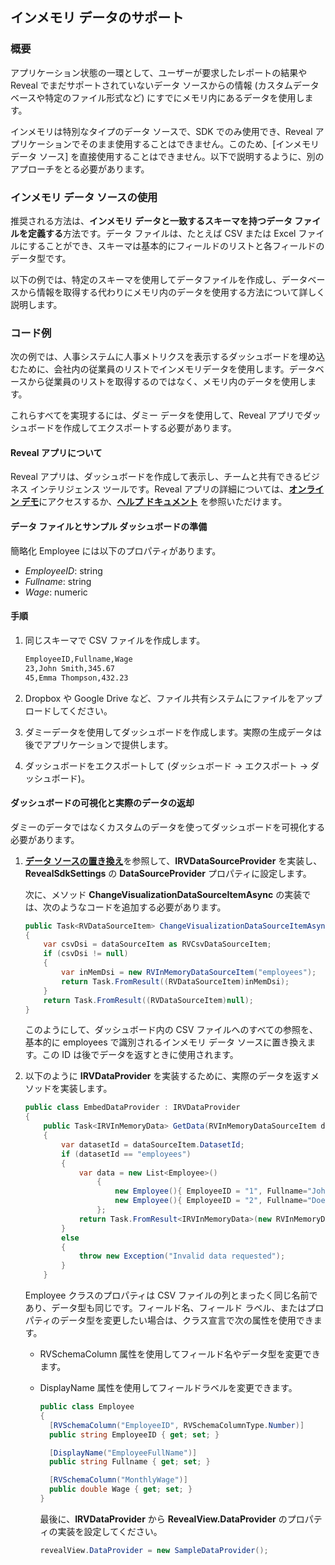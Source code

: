 ## インメモリ データのサポート

### 概要

アプリケーション状態の一環として、ユーザーが要求したレポートの結果や Reveal でまだサポートされていないデータ ソースからの情報 (カスタムデータベースや特定のファイル形式など) にすでにメモリ内にあるデータを使用します。

インメモリは特別なタイプのデータ ソースで、SDK でのみ使用でき、Reveal アプリケーションでそのまま使用することはできません。このため、[インメモリ データ ソース] を直接使用することはできません。以下で説明するように、別のアプローチをとる必要があります。

### インメモリ データ ソースの使用

推奨される方法は、**インメモリ データと一致するスキーマを持つデータ ファイルを定義する**方法です。データ ファイルは、たとえば CSV または Excel ファイルにすることができ、スキーマは基本的にフィールドのリストと各フィールドのデータ型です。

以下の例では、特定のスキーマを使用してデータファイルを作成し、データベースから情報を取得する代わりにメモリ内のデータを使用する方法について詳しく説明します。

### コード例

次の例では、人事システムに人事メトリクスを表示するダッシュボードを埋め込むために、会社内の従業員のリストでインメモリデータを使用します。データベースから従業員のリストを取得するのではなく、メモリ内のデータを使用します。

これらすべてを実現するには、ダミー データを使用して、Reveal アプリでダッシュボードを作成してエクスポートする必要があります。

#### Reveal アプリについて
Reveal アプリは、ダッシュボードを作成して表示し、チームと共有できるビジネス インテリジェンス ツールです。Reveal アプリの詳細については、[**オンライン デモ**](https://app.revealbi.io/)にアクセスするか、[**ヘルプ ドキュメント**](https://https://help.revealbi.io/jp/welcome.html) を参照いただけます。

#### データ ファイルとサンプル ダッシュボードの準備

簡略化 Employee には以下のプロパティがあります。

  - *EmployeeID*: string
  - *Fullname*: string
  - *Wage*: numeric

#### 手順

1.  同じスキーマで CSV ファイルを作成します。

    ``` xml
    EmployeeID,Fullname,Wage
    23,John Smith,345.67
    45,Emma Thompson,432.23
    ```

2.  Dropbox や Google Drive など、ファイル共有システムにファイルをアップロードしてください。

3.  ダミーデータを使用してダッシュボードを作成します。実際の生成データは後でアプリケーションで提供します。

4.  ダッシュボードをエクスポートして (ダッシュボード -> エクスポート -> ダッシュボード)。

#### ダッシュボードの可視化と実際のデータの返却

ダミーのデータではなくカスタムのデータを使ってダッシュボードを可視化する必要があります。

1.  [**データ ソースの置き換え**](replacing-data-sources.html)を参照して、__IRVDataSourceProvider__ を実装し、__RevealSdkSettings__ の __DataSourceProvider__ プロパティに設定します。

    次に、メソッド __ChangeVisualizationDataSourceItemAsync__ の実装では、次のようなコードを追加する必要があります。

    ``` csharp
    public Task<RVDataSourceItem> ChangeVisualizationDataSourceItemAsync(RVVisualization visualization, RVDataSourceItem dataSourceItem)
    {
        var csvDsi = dataSourceItem as RVCsvDataSourceItem;
        if (csvDsi != null)
        {
            var inMemDsi = new RVInMemoryDataSourceItem("employees");
            return Task.FromResult((RVDataSourceItem)inMemDsi);
        }
        return Task.FromResult((RVDataSourceItem)null);
    }
    ```

    このようにして、ダッシュボード内の CSV ファイルへのすべての参照を、基本的に employees で識別されるインメモリ データ ソースに置き換えます。この ID は後でデータを返すときに使用されます。

2.  以下のように __IRVDataProvider__ を実装するために、実際のデータを返すメソッドを実装します。

    ``` csharp
    public class EmbedDataProvider : IRVDataProvider
    {
        public Task<IRVInMemoryData> GetData(RVInMemoryDataSourceItem dataSourceItem)
        {
            var datasetId = dataSourceItem.DatasetId;
            if (datasetId == "employees")
            {
                var data = new List<Employee>()
                    {
                        new Employee(){ EmployeeID = "1", Fullname="John Doe", Wage = 80325.61 },
                        new Employee(){ EmployeeID = "2", Fullname="Doe John", Wage = 10325.61 },
                    };
                return Task.FromResult<IRVInMemoryData>(new RVInMemoryData<Employee>(data));
            }
            else
            {
                throw new Exception("Invalid data requested");
            }
        }
    ```

    Employee クラスのプロパティは CSV ファイルの列とまったく同じ名前であり、データ型も同じです。フィールド名、フィールド ラベル、またはプロパティのデータ型を変更したい場合は、クラス宣言で次の属性を使用できます。

      - RVSchemaColumn 属性を使用してフィールド名やデータ型を変更できます。
      - DisplayName 属性を使用してフィールドラベルを変更できます。

        ``` csharp
        public class Employee
        {
          [RVSchemaColumn("EmployeeID", RVSchemaColumnType.Number)]
          public string EmployeeID { get; set; }

          [DisplayName("EmployeeFullName")]
          public string Fullname { get; set; }

          [RVSchemaColumn("MonthlyWage")]
          public double Wage { get; set; }
        }
        ```

        最後に、__IRVDataProvider__ から __RevealView.DataProvider__ のプロパティの実装を設定してください。
      

        ``` csharp
        revealView.DataProvider = new SampleDataProvider();
        ```
